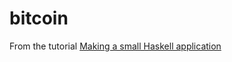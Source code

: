 # bitcoin

From the tutorial [Making a small Haskell application](https://functional.christmas/2019/23)
